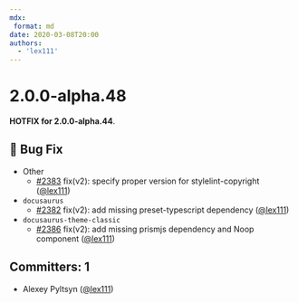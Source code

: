 ```yaml
---
mdx:
 format: md
date: 2020-03-08T20:00
authors:
  - 'lex111'
---
```


# 2.0.0-alpha.48

<!-- truncate -->

**HOTFIX for 2.0.0-alpha.44**.

## :bug: Bug Fix

- Other
  - [#2383](https://github.com/facebook/docusaurus/pull/2383) fix(v2): specify proper version for stylelint-copyright ([@lex111](https://github.com/lex111))
- `docusaurus`
  - [#2382](https://github.com/facebook/docusaurus/pull/2382) fix(v2): add missing preset-typescript dependency ([@lex111](https://github.com/lex111))
- `docusaurus-theme-classic`
  - [#2386](https://github.com/facebook/docusaurus/pull/2386) fix(v2): add missing prismjs dependency and Noop component ([@lex111](https://github.com/lex111))

## Committers: 1

- Alexey Pyltsyn ([@lex111](https://github.com/lex111))